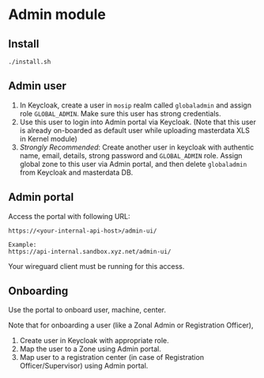 # Admin module

## Install
```
./install.sh
```
## Admin user
1. In Keycloak, create a user in `mosip` realm called `globaladmin` and assign role `GLOBAL_ADMIN`.  Make sure this user has strong credentials. 
2. Use this user to login into Admin portal via Keycloak. (Note that this user is already on-boarded as default user while uploading masterdata XLS in Kernel module)
3. _Strongly Recommended_: Create another user in keycloak with authentic name, email, details, strong password and `GLOBAL_ADMIN` role.  Assign global zone to this user via Admin portal, and then delete `globaladmin` from Keycloak and masterdata DB.  

## Admin portal
Access the portal with following URL:
```
https://<your-internal-api-host>/admin-ui/

Example:
https://api-internal.sandbox.xyz.net/admin-ui/
```
Your wireguard client must be running for this access.

## Onboarding
Use the portal to onboard user, machine, center.

Note that for onboarding a user (like a Zonal Admin or Registration Officer),
1. Create user in Keycloak with appropriate role. 
1. Map the user to a Zone using Admin portal.
1. Map user to a registration center (in case of Registration Officer/Supervisor) using Admin portal.

